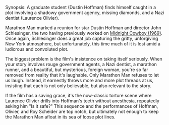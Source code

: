 Synopsis: A graduate student (Dustin Hoffman) finds himself caught in a plot involving a shadowy government agency, missing diamonds, and a Nazi dentist (Laurence Olivier).

Marathon Man marked a reunion for star Dustin Hoffman and director John Schlesinger, the two having previously worked on <a href="/browse/reviews/midnight-cowboy-1969/">Midnight Cowboy (1969)</a>. Once again, Schlesinger does a great job capturing the gritty, unforgiving New York atmosphere, but unfortunately, this time much of it is lost amid a ludicrous and convoluted plot.

The biggest problem is the film's insistence on taking itself seriously. When your story involves rouge government agents, a Nazi dentist, a marathon runner, and a beautiful, but mysterious, foreign woman, you're so far removed from reality that it's laughable. Only Marathon Man refuses to let us laugh. Instead, it earnestly throws more and more plot threads at us, insisting that each is not only believable, but also relevant to the story.

If the film has a saving grace, it's the now-classic torture scene where Laurence Olivier drills into Hoffman's teeth without anesthesia, repeatedly asking him "Is it safe?" This sequence and the performances of Hoffman, Olivier, and Roy Scheider are top notch, but ultimately not enough to keep the Marathon Man afloat in its sea of loose plot lines.
